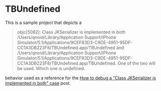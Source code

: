 # TBUndefined

This is a sample project that depicts a

> objc[5082]: Class JKSerializer is implemented in both /Users/qnoid/Library/Application Support/iPhone Simulator/5.1/Applications/9CEF83D3-C9DE-4951-95DF-CC1A3DB223F8/TBUndefined.app/TBUndefined and /Users/qnoid/Library/Application Support/iPhone Simulator/5.1/Applications/9CEF83D3-C9DE-4951-95DF-CC1A3DB223F8/TBUndefined.app/TBUndefined. One of the two will be used. Which one is undefined.

behavior used as a reference for the [How to debug a "Class JKSerializer is implemented in both" case][1] post.

[1]: http://forr.st/~Hkt
